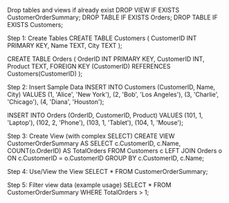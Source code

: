 Drop tables and views if already exist
DROP VIEW IF EXISTS CustomerOrderSummary;
DROP TABLE IF EXISTS Orders;
DROP TABLE IF EXISTS Customers;

Step 1: Create Tables
CREATE TABLE Customers (
    CustomerID INT PRIMARY KEY,
    Name TEXT,
    City TEXT
);

CREATE TABLE Orders (
    OrderID INT PRIMARY KEY,
    CustomerID INT,
    Product TEXT,
    FOREIGN KEY (CustomerID) REFERENCES Customers(CustomerID)
);

 Step 2: Insert Sample Data
INSERT INTO Customers (CustomerID, Name, City) VALUES
(1, 'Alice', 'New York'),
(2, 'Bob', 'Los Angeles'),
(3, 'Charlie', 'Chicago'),
(4, 'Diana', 'Houston');

INSERT INTO Orders (OrderID, CustomerID, Product) VALUES
(101, 1, 'Laptop'),
(102, 2, 'Phone'),
(103, 1, 'Tablet'),
(104, 1, 'Mouse');

 Step 3: Create View (with complex SELECT)
CREATE VIEW CustomerOrderSummary AS
SELECT 
    c.CustomerID,
    c.Name,
    COUNT(o.OrderID) AS TotalOrders
FROM Customers c
LEFT JOIN Orders o ON c.CustomerID = o.CustomerID
GROUP BY c.CustomerID, c.Name;

 Step 4: Use/View the View
SELECT * FROM CustomerOrderSummary;

 Step 5: Filter view data (example usage)
SELECT * FROM CustomerOrderSummary
WHERE TotalOrders > 1;
